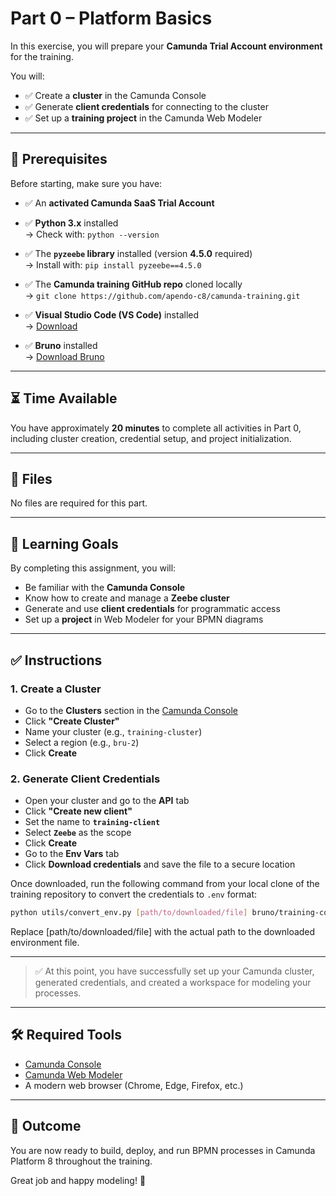 # Part 0 – Platform Basics

In this exercise, you will prepare your **Camunda Trial Account environment** for the training.

You will:
- ✅ Create a **cluster** in the Camunda Console  
- ✅ Generate **client credentials** for connecting to the cluster  
- ✅ Set up a **training project** in the Camunda Web Modeler

---

## 📌 Prerequisites

Before starting, make sure you have:

- ✅ An **activated Camunda SaaS Trial Account**  

- ✅ **Python 3.x** installed  
  → Check with: `python --version`

- ✅ The **`pyzeebe` library** installed (version **4.5.0** required)  
  → Install with: `pip install pyzeebe==4.5.0`
  
- ✅ The **Camunda training GitHub repo** cloned locally  
  → `git clone https://github.com/apendo-c8/camunda-training.git`

- ✅ **Visual Studio Code (VS Code)** installed  
  → [Download](https://code.visualstudio.com/)

- ✅ **Bruno** installed  
  → [Download Bruno](https://www.usebruno.com/)

---

## ⏳ Time Available

You have approximately **20 minutes** to complete all activities in Part 0, including cluster creation, credential setup, and project initialization.

---

## 📁 Files

No files are required for this part.

---

## 🎯 Learning Goals

By completing this assignment, you will:

- Be familiar with the **Camunda Console**
- Know how to create and manage a **Zeebe cluster**
- Generate and use **client credentials** for programmatic access
- Set up a **project** in Web Modeler for your BPMN diagrams

---

## ✅ Instructions

### 1. Create a Cluster

- Go to the **Clusters** section in the [Camunda Console](https://console.cloud.camunda.io/)
- Click **"Create Cluster"**
- Name your cluster (e.g., `training-cluster`)
- Select a region (e.g., `bru-2`)
- Click **Create**

### 2. Generate Client Credentials

- Open your cluster and go to the **API** tab
- Click **"Create new client"**
- Set the name to **`training-client`**
- Select **`Zeebe`** as the scope
- Click **Create**
- Go to the **Env Vars** tab
- Click **Download credentials** and save the file to a secure location

Once downloaded, run the following command from your local clone of the training repository to convert the credentials to `.env` format:

```bash
python utils/convert_env.py [path/to/downloaded/file] bruno/training-collection/.env
```

Replace [path/to/downloaded/file] with the actual path to the downloaded environment file.

---

> ✅ At this point, you have successfully set up your Camunda cluster, generated credentials, and created a workspace for modeling your processes.

---

## 🛠 Required Tools

- [Camunda Console](https://console.cloud.camunda.io/)
- [Camunda Web Modeler](https://modeler.cloud.camunda.io/)
- A modern web browser (Chrome, Edge, Firefox, etc.)

---

## 🏁 Outcome

You are now ready to build, deploy, and run BPMN processes in Camunda Platform 8 throughout the training.

Great job and happy modeling! 🎉
